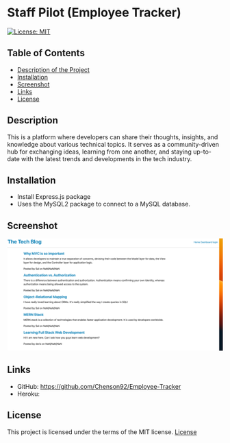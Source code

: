 # Staff Pilot (Employee Tracker)

[![License: MIT](https://img.shields.io/badge/License-MIT-yellow.svg)](https://opensource.org/licenses/MIT)

## Table of Contents

- [Description of the Project](#description)
- [Installation](#installation)
- [Screenshot](#screenshot)
- [Links](#links)
- [License](#license)

## Description

This is a platform where developers can share their thoughts, insights, and knowledge about various technical topics. It serves as a community-driven hub for exchanging ideas, learning from one another, and staying up-to-date with the latest trends and developments in the tech industry.

## Installation

- Install Express.js package
- Uses the MySQL2 package to connect to a MySQL database.

## Screenshot

![blog](./public/assets/Screenshot.png)

## Links

- GitHub: https://github.com/Chenson92/Employee-Tracker
- Heroku:

## License

This project is licensed under the terms of the MIT license.
[License](https://opensource.org/licenses/MIT)
